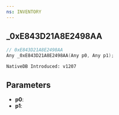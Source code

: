 ```yaml
---
ns: INVENTORY
---
```

## _0xE843D21A8E2498AA

```c
// 0xE843D21A8E2498AA
Any _0xE843D21A8E2498AA(Any p0, Any p1);
```

```
NativeDB Introduced: v1207
```

## Parameters
* **p0**:
* **p1**:
